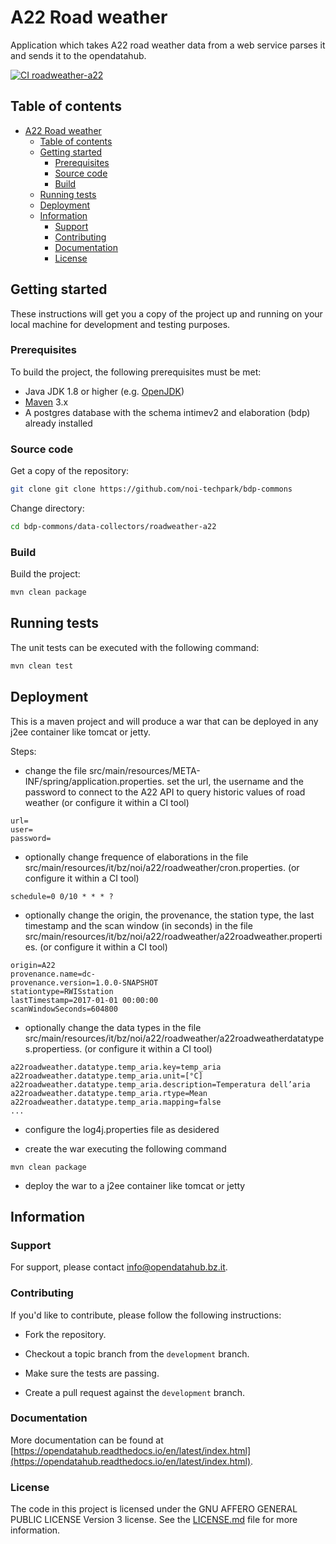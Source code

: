 <!--
SPDX-FileCopyrightText: NOI Techpark <digital@noi.bz.it>

SPDX-License-Identifier: CC0-1.0
-->

# A22 Road weather


Application which takes A22 road weather data from a web service parses it and sends it to the opendatahub.

[![CI roadweather-a22](https://github.com/noi-techpark/bdp-commons/actions/workflows/ci-roadweather-a22.yml/badge.svg)](https://github.com/noi-techpark/bdp-commons/actions/workflows/ci-roadweather-a22.yml)

## Table of contents

- [A22 Road weather](#a22-road-weather)
	- [Table of contents](#table-of-contents)
	- [Getting started](#getting-started)
		- [Prerequisites](#prerequisites)
		- [Source code](#source-code)
		- [Build](#build)
	- [Running tests](#running-tests)
	- [Deployment](#deployment)
	- [Information](#information)
		- [Support](#support)
		- [Contributing](#contributing)
		- [Documentation](#documentation)
		- [License](#license)

## Getting started

These instructions will get you a copy of the project up and running
on your local machine for development and testing purposes.

### Prerequisites

To build the project, the following prerequisites must be met:

- Java JDK 1.8 or higher (e.g. [OpenJDK](https://openjdk.java.net/))
- [Maven](https://maven.apache.org/) 3.x
- A postgres database with the schema intimev2 and elaboration (bdp) already installed

### Source code

Get a copy of the repository:

```bash
git clone git clone https://github.com/noi-techpark/bdp-commons
```

Change directory:

```bash
cd bdp-commons/data-collectors/roadweather-a22
```

### Build

Build the project:

```bash
mvn clean package
```

## Running tests

The unit tests can be executed with the following command:

```bash
mvn clean test
```

## Deployment

This is a maven project and will produce a war that can be deployed in any j2ee container like tomcat or jetty.

Steps:

* change the file src/main/resources/META-INF/spring/application.properties. set the url, the username and the
  password to connect to the A22 API to query historic values of road weather (or configure it within a CI tool)

```
url=
user=
password=
```

* optionally change frequence of elaborations in the file src/main/resources/it/bz/noi/a22/roadweather/cron.properties.
  (or configure it within a CI tool)

```
schedule=0 0/10 * * * ?
```

* optionally change the origin, the provenance, the station type, the last timestamp and the scan window (in seconds) in the file
src/main/resources/it/bz/noi/a22/roadweather/a22roadweather.properties. (or configure it within a CI tool)

```
origin=A22
provenance.name=dc-
provenance.version=1.0.0-SNAPSHOT
stationtype=RWISstation
lastTimestamp=2017-01-01 00:00:00
scanWindowSeconds=604800
```

* optionally change the data types in the file src/main/resources/it/bz/noi/a22/roadweather/a22roadweatherdatatypes.propertiess.
  (or configure it within a CI tool)

```
a22roadweather.datatype.temp_aria.key=temp_aria
a22roadweather.datatype.temp_aria.unit=[°C]
a22roadweather.datatype.temp_aria.description=Temperatura dell’aria
a22roadweather.datatype.temp_aria.rtype=Mean
a22roadweather.datatype.temp_aria.mapping=false
...
```

* configure the log4j.properties file as desidered

* create the war executing the following command

```
mvn clean package
```

* deploy the war to a j2ee container like tomcat or jetty


## Information

### Support

For support, please contact [info@opendatahub.bz.it](mailto:info@opendatahub.bz.it).

### Contributing

If you'd like to contribute, please follow the following instructions:

- Fork the repository.

- Checkout a topic branch from the `development` branch.

- Make sure the tests are passing.

- Create a pull request against the `development` branch.

### Documentation

More documentation can be found at [https://opendatahub.readthedocs.io/en/latest/index.html](https://opendatahub.readthedocs.io/en/latest/index.html).

### License

The code in this project is licensed under the GNU AFFERO GENERAL PUBLIC LICENSE Version 3 license. See the [LICENSE.md](LICENSE.md) file for more information.
